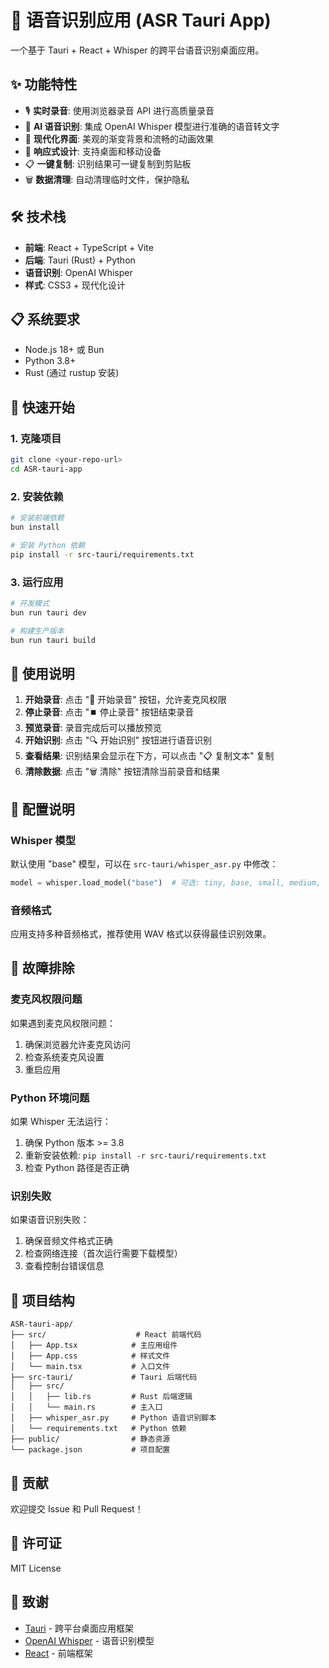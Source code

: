 # 🎤 语音识别应用 (ASR Tauri App)

一个基于 Tauri + React + Whisper 的跨平台语音识别桌面应用。

## ✨ 功能特性

- 🎙️ **实时录音**: 使用浏览器录音 API 进行高质量录音
- 🤖 **AI 语音识别**: 集成 OpenAI Whisper 模型进行准确的语音转文字
- 🎨 **现代化界面**: 美观的渐变背景和流畅的动画效果
- 📱 **响应式设计**: 支持桌面和移动设备
- 📋 **一键复制**: 识别结果可一键复制到剪贴板
- 🗑️ **数据清理**: 自动清理临时文件，保护隐私

## 🛠️ 技术栈

- **前端**: React + TypeScript + Vite
- **后端**: Tauri (Rust) + Python
- **语音识别**: OpenAI Whisper
- **样式**: CSS3 + 现代化设计

## 📋 系统要求

- Node.js 18+ 或 Bun
- Python 3.8+
- Rust (通过 rustup 安装)

## 🚀 快速开始

### 1. 克隆项目

```bash
git clone <your-repo-url>
cd ASR-tauri-app
```

### 2. 安装依赖

```bash
# 安装前端依赖
bun install

# 安装 Python 依赖
pip install -r src-tauri/requirements.txt
```

### 3. 运行应用

```bash
# 开发模式
bun run tauri dev

# 构建生产版本
bun run tauri build
```

## 📖 使用说明

1. **开始录音**: 点击 "🎤 开始录音" 按钮，允许麦克风权限
2. **停止录音**: 点击 "⏹️ 停止录音" 按钮结束录音
3. **预览录音**: 录音完成后可以播放预览
4. **开始识别**: 点击 "🔍 开始识别" 按钮进行语音识别
5. **查看结果**: 识别结果会显示在下方，可以点击 "📋 复制文本" 复制
6. **清除数据**: 点击 "🗑️ 清除" 按钮清除当前录音和结果

## 🔧 配置说明

### Whisper 模型

默认使用 "base" 模型，可以在 `src-tauri/whisper_asr.py` 中修改：

```python
model = whisper.load_model("base")  # 可选: tiny, base, small, medium, large
```

### 音频格式

应用支持多种音频格式，推荐使用 WAV 格式以获得最佳识别效果。

## 🐛 故障排除

### 麦克风权限问题

如果遇到麦克风权限问题：
1. 确保浏览器允许麦克风访问
2. 检查系统麦克风设置
3. 重启应用

### Python 环境问题

如果 Whisper 无法运行：
1. 确保 Python 版本 >= 3.8
2. 重新安装依赖: `pip install -r src-tauri/requirements.txt`
3. 检查 Python 路径是否正确

### 识别失败

如果语音识别失败：
1. 确保音频文件格式正确
2. 检查网络连接（首次运行需要下载模型）
3. 查看控制台错误信息

## 📁 项目结构

```
ASR-tauri-app/
├── src/                    # React 前端代码
│   ├── App.tsx            # 主应用组件
│   ├── App.css            # 样式文件
│   └── main.tsx           # 入口文件
├── src-tauri/             # Tauri 后端代码
│   ├── src/
│   │   ├── lib.rs         # Rust 后端逻辑
│   │   └── main.rs        # 主入口
│   ├── whisper_asr.py     # Python 语音识别脚本
│   └── requirements.txt   # Python 依赖
├── public/                # 静态资源
└── package.json           # 项目配置
```

## 🤝 贡献

欢迎提交 Issue 和 Pull Request！

## 📄 许可证

MIT License

## 🙏 致谢

- [Tauri](https://tauri.app/) - 跨平台桌面应用框架
- [OpenAI Whisper](https://github.com/openai/whisper) - 语音识别模型
- [React](https://reactjs.org/) - 前端框架 